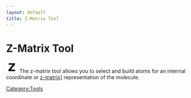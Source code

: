 ```yaml
---
layout: default
title: Z-Matrix Tool
---
```


# Z-Matrix Tool

![](ZMatrix.png "fig:ZMatrix.png") The z-matrix tool allows you to select and build atoms for an internal coordinate or [z-matrix](http://en.wikipedia.org/wiki/Z-matrix_(chemistry))] representation of the molecule.

<Category:Tools>

